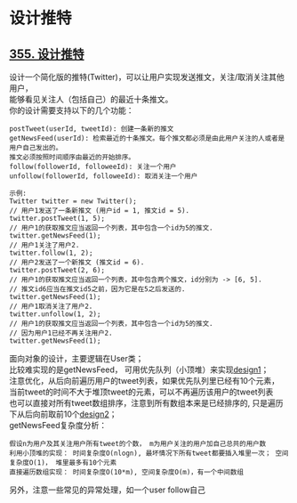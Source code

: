 # 设计推特
## [355. 设计推特](https://leetcode-cn.com/problems/design-twitter)
设计一个简化版的推特(Twitter)，可以让用户实现发送推文，关注/取消关注其他用户，  
能够看见关注人（包括自己）的最近十条推文。  
你的设计需要支持以下的几个功能：  
```
postTweet(userId, tweetId): 创建一条新的推文
getNewsFeed(userId): 检索最近的十条推文。每个推文都必须是由此用户关注的人或者是用户自己发出的。
推文必须按照时间顺序由最近的开始排序。
follow(followerId, followeeId): 关注一个用户
unfollow(followerId, followeeId): 取消关注一个用户
```
```
示例:
Twitter twitter = new Twitter();
// 用户1发送了一条新推文 (用户id = 1, 推文id = 5).
twitter.postTweet(1, 5);
// 用户1的获取推文应当返回一个列表，其中包含一个id为5的推文.
twitter.getNewsFeed(1);
// 用户1关注了用户2.
twitter.follow(1, 2);
// 用户2发送了一个新推文 (推文id = 6).
twitter.postTweet(2, 6);
// 用户1的获取推文应当返回一个列表，其中包含两个推文，id分别为 -> [6, 5].
// 推文id6应当在推文id5之前，因为它是在5之后发送的.
twitter.getNewsFeed(1);
// 用户1取消关注了用户2.
twitter.unfollow(1, 2);
// 用户1的获取推文应当返回一个列表，其中包含一个id为5的推文.
// 因为用户1已经不再关注用户2.
twitter.getNewsFeed(1);
```
面向对象的设计，主要逻辑在User类；  
比较难实现的是getNewsFeed， 可用优先队列（小顶堆）来实现[design1](design1)；  
注意优化，从后向前遍历用户的tweet列表，如果优先队列里已经有10个元素，  
当前tweet的时间不大于堆顶tweet的元素，可以不再遍历该用户的tweet列表  
也可以直接对所有tweet数组排序，注意到所有数组本来是已经排序的, 只是遍历下从后向前取前10个[design2](design2)；  
getNewsFeed复杂度分析：
```
假设n为用户及其关注用户所有tweet的个数， m为用户关注的用户加自己总共的用户数
利用小顶堆的实现： 时间复杂度O(nlogn), 最坏情况下所有tweet都要插入堆里一次； 空间复杂度O(1)， 堆里最多有10个元素
直接遍历数组实现： 时间复杂度O(10*m), 空间复杂度O(m)，有一个中间数组
```
另外，注意一些常见的异常处理，如一个user follow自己